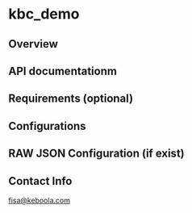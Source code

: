 # kbc_demo

## Overview 

## API documentationm

## Requirements (optional)

## Configurations

## RAW JSON Configuration  (if exist)


## Contact Info
fisa@keboola.com
